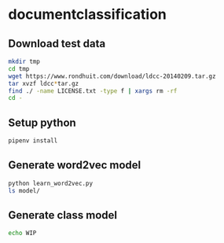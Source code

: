 # documentclassification

## Download test data

```bash
mkdir tmp
cd tmp
wget https://www.rondhuit.com/download/ldcc-20140209.tar.gz
tar xvzf ldcc*tar.gz
find ./ -name LICENSE.txt -type f | xargs rm -rf
cd -
```

## Setup python

```bash
pipenv install
```

## Generate word2vec model

```bash
python learn_word2vec.py
ls model/
```

## Generate class model

```bash
echo WIP
```
